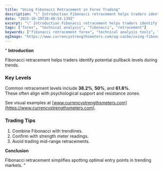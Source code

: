 ```yaml
---
title: "Using Fibonacci Retracement in Forex Trading"
description: "\" Introduction Fibonacci retracement helps traders identify potential pullback levels during trends..."
date: "2025-10-19T20:40:54.139Z"
excerpt: "\" Introduction Fibonacci retracement helps traders identify potential pullback levels during trends. Key Levels Common retracement levels include 38.2%, 50%, and 61.8%. These often align with psychological support and resistance zones. See visual examples at [www.currencystrengthsmeters.com](https://www.currencystrengthsmeters.com). Trading Tips 1. Combine Fibonacci with trendlines. 2. Confirm with strength meter readings. 3...."
tags: ["forex", "technical analysis", "fibonacci", "retracement"]
keywords: ["fibonacci retracement forex", "technical analysis tools", "trend pullback", "support resistance levels", "forex trading setup"]
ogImage: "https://www.currencystrengthsmeters.com/og-cache/using-fibonacci-retracement-in-forex-trading.jpg"
---
```

"
**Introduction**

Fibonacci retracement helps traders identify potential pullback levels during trends.

### Key Levels

Common retracement levels include **38.2%**, **50%**, and **61.8%**.  
These often align with psychological support and resistance zones.

See visual examples at [www.currencystrengthsmeters.com](https://www.currencystrengthsmeters.com).

### Trading Tips

1. Combine Fibonacci with trendlines.  
2. Confirm with strength meter readings.  
3. Avoid trading mid-range retracements.

**Conclusion**

Fibonacci retracement simplifies spotting optimal entry points in trending markets.
"
